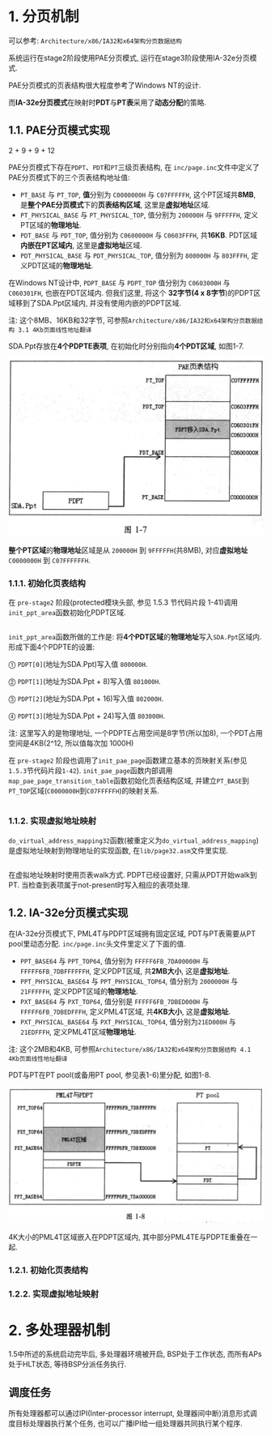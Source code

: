 
# 1. 分页机制

可以参考: `Architecture/x86/IA32和x64架构分页数据结构`

系统运行在stage2阶段使用PAE分页模式, 运行在stage3阶段使用IA\-32e分页模式. 

PAE分页模式的页表结构很大程度参考了Windows NT的设计.

而**IA\-32e分页模式**在映射时**PDT**与**PT表**采用了**动态分配**的策略.

## 1.1. PAE分页模式实现

2 + 9 + 9 + 12

PAE分页模式下存在`PDPT`、`PDT`和`PT`三级页表结构, 在 `inc/page.inc`文件中定义了PAE分页模式下的三个页表结构地址值:

- `PT_BASE` 与 `PT_TOP`, **值**分别为 `C0000000H` 与 `C07FFFFFH`, 这个PT区域共**8MB**, 是**整个PAE分页模式**下的**页表结构区域**, 这里是**虚拟地址**区域.
- `PT_PHYSICAL_BASE` 与 `PT_PHYSICAL_TOP`, 值分别为 `200000H` 与 `9FFFFFH`, 定义PT区域的**物理地址**.
- `PDT_BASE` 与 `PDT_TOP`, 值分别为 `C0600000H` 与 `C0603FFFH`, 共**16KB**. PDT区域**内嵌在PT区域内**, 这里是**虚拟地址**区域.
- `PDT_PHYSICAL_BASE` 与 `PDT_PHYSICAL_TOP`, 值分别为 `800000H` 与 `803FFFH`, 定义PDT区域的**物理地址**.

在Windows NT设计中, `PDPT_BASE` 与 `PDPT_TOP` 值分别为 `C0603000H` 与 `C060301FH`, 也嵌在PDT区域内. 但我们这里, 将这个 **32字节(4 x 8字节**)的PDPT区域移到了SDA.Ppt区域内, 并没有使用内嵌的PDPT区域.

注: 这个8MB、16KB和32字节, 可参照`Architecture/x86/IA32和x64架构分页数据结构 3.1 4Kb页面线性地址翻译`

SDA.Ppt存放在**4个PDPTE表项**, 在初始化时分别指向**4个PDT区域**, 如图1-7.

![2019-12-30-10-56-23.png](./images/2019-12-30-10-56-23.png)

**整个PT区域**的**物理地址**区域是从 `200000H` 到 `9FFFFFH`(共8MB), 对应**虚拟地址** `C0000000H` 到 `C07FFFFFFH`.

### 1.1.1. 初始化页表结构

在 `pre-stage2` 阶段(protected模块头部, 参见 1.5.3 节代码片段 1-41)调用`init_ppt_area`函数初始化PDPT区域.

```assembly

```

`init_ppt_area`函数所做的工作是: 将**4个PDT区域**的**物理地址**写入`SDA.Ppt`区域内. 形成下面4个PDPTE的设置:

⓵ `PDPT[0]`(地址为SDA.Ppt)写入值 `800000H`.

⓶ `PDPT[1]`(地址为SDA.Ppt + 8)写入值 `801000H`.

⓷ `PDPT[2]`(地址为SDA.Ppt + 16)写入值 `802000H`.

⓸ `PDPT[3]`(地址为SDA.Ppt + 24)写入值 `803000H`.

注: 这里写入的是物理地址, 一个PDPTE占用空间是8字节(所以加8), 一个PDT占用空间是4KB(2\^12, 所以值每次加 1000H)

在 `pre-stage2` 阶段也调用了`init_pae_page`函数建立基本的页映射关系(参见`1.5.3`节代码片段`1-42`). `init_pae_page`函数内部调用`map_pae_page_transition_table`函数初始化页表结构区域, 并建立`PT_BASE`到`PT_TOP`区域(`C0000000H`到`C07FFFFFH`)的映射关系.

```assembly

```

### 1.1.2. 实现虚拟地址映射

`do_virtual_address_mapping32`函数(被重定义为`do_virtual_address_mapping`)是虚拟地址映射到物理地址的实现函数, 在`lib/page32.asm`文件里实现.

```assembly

```

在虚拟地址映射时使用页表walk方式. PDPT已经设置好, 只需从PDT开始walk到PT. 当检查到表项属于not\-present时写入相应的表项处理.

## 1.2. IA-32e分页模式实现

在IA-32e分页模式下, PML4T与PDPT区域拥有固定区域, PDT与PT表需要从PT pool里动态分配. `inc/page.inc`头文件里定义了下面的值.

- `PPT_BASE64` 与 `PPT_TOP64`, 值分别为 `FFFFF6FB_7DA00000H` 与 `FFFFF6FB_7DBFFFFFFH`, 定义PDPT区域, 共**2MB大小**, 这是**虚拟地址**.
- `PPT_PHYSICAL_BASE64` 与 `PPT_PHYSICAL_TOP64`, 值分别为 `2000000H` 与 `21FFFFFH`, 定义PDPT区域的**物理地址**.
- `PXT_BASE64` 与 `PXT_TOP64`, 值分别是 `FFFFF6FB_7DBED000H` 与 `FFFFF6FB_7DBEDFFFH`, 定义PML4T区域, 共**4KB大小**, 这是**虚拟地址**.
- `PXT_PHYSICAL_BASE64` 与 `PXT_PHYSICAL_TOP64`, 值分别为`21ED000H` 与 `21EDFFFH`, 定义PML4T区域**物理地址**.

注: 这个2MB和4KB, 可参照`Architecture/x86/IA32和x64架构分页数据结构 4.1 4Kb页面线性地址翻译`

PDT与PT在PT pool(或备用PT pool, 参见表1-6)里分配, 如图1-8.

![2019-12-30-14-15-20.png](./images/2019-12-30-14-15-20.png)

4K大小的PML4T区域嵌入在PDPT区域内, 其中部分PML4TE与PDPTE重叠在一起.

### 1.2.1. 初始化页表结构

### 1.2.2. 实现虚拟地址映射

# 2. 多处理器机制

1.5中所述的系统启动完毕后, 多处理器环境被开启, BSP处于工作状态, 而所有APs处于HLT状态, 等待BSP分派任务执行.

## 调度任务

所有处理器都可以通过IPI(Inter-processor interrupt, 处理器间中断)消息形式调度目标处理器执行某个任务, 也可以广播IPI给一组处理器共同执行某个程序.

